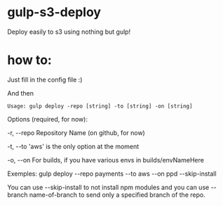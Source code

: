 # gulp-s3-deploy
Deploy easily to s3 using nothing but gulp!

# how to:

Just fill in the config file :)

And then 

`Usage: gulp deploy -repo [string] -to [string] -on [string]`

Options (required, for now):

  -r, --repo Repository Name (on github, for now)
  
  -t, --to   'aws' is the only option at the moment
  
  -o, --on   For builds, if you have various envs in builds/envNameHere

Exemples:
  gulp deploy --repo payments --to aws
  --on ppd --skip-install

You can use --skip-install to not install npm modules and you can use --branch name-of-branch to send only a specified branch of the repo.
